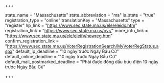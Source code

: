 +++

state_name = "Massachusetts"
state_abbreviation = "ma"
is_state = "true"
registration_type = "online"
translationKey = "Massachusetts"
type = "register"
hp_link = "https://www.sec.state.ma.us/ele/eleidx.htm"
registration_link = "https://www.sec.state.ma.us/ovr/"
more_info_link = "https://www.sec.state.ma.us/ele/eleifv/howreg.htm"
confirm_registration_link = "https://www.sec.state.ma.us/VoterRegistrationSearch/MyVoterRegStatus.aspx"
default_ip_deadline = "10 ngày trước Ngày Bầu Cử"
default_online_deadline = "10 ngày trước Ngày Bầu Cử"
default_mail_postmarked_deadline = "Phải được đóng dấu bưu điện 10 ngày trước Ngày Bầu Cử"

+++